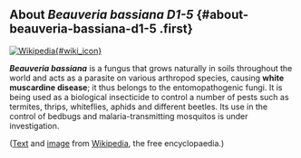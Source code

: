 About *Beauveria bassiana D1-5* {#about-beauveria-bassiana-d1-5 .first}
-------------------------------

[![Wikipedia](/img/wikipedia_logo_v2_en.png){#wiki_icon}](http://en.wikipedia.org/wiki/Beauveria_bassiana)

***Beauveria bassiana*** is a fungus that grows naturally in soils
throughout the world and acts as a parasite on various arthropod
species, causing **white muscardine disease**; it thus belongs to the
entomopathogenic fungi. It is being used as a biological insecticide to
control a number of pests such as termites, thrips, whiteflies, aphids
and different beetles. Its use in the control of bedbugs and
malaria-transmitting mosquitos is under investigation.

([Text](http://en.wikipedia.org/wiki/Beauveria_bassiana) and
[image](https://commons.wikimedia.org/wiki/File:Beauveria.jpg) from
[Wikipedia](http://en.wikipedia.org/), the free encyclopaedia.)
